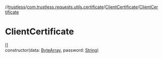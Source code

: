 //[trustless](../../../index.md)/[com.trustless.requests.utils.certificate](../index.md)/[ClientCertificate](index.md)/[ClientCertificate](-client-certificate.md)

# ClientCertificate

[]\
constructor(data: [ByteArray](https://kotlinlang.org/api/latest/jvm/stdlib/kotlin/-byte-array/index.html), password: [String](https://kotlinlang.org/api/latest/jvm/stdlib/kotlin/-string/index.html))
